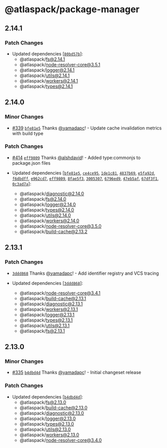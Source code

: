 # @atlaspack/package-manager

## 2.14.1

### Patch Changes

- Updated dependencies [[`80bd57b`](https://github.com/atlassian-labs/atlaspack/commit/80bd57b9f9e966563957dee0780d956a682eb2d4)]:
  - @atlaspack/fs@2.14.1
  - @atlaspack/node-resolver-core@3.5.1
  - @atlaspack/logger@2.14.1
  - @atlaspack/utils@2.14.1
  - @atlaspack/workers@2.14.1
  - @atlaspack/types@2.14.1

## 2.14.0

### Minor Changes

- [#339](https://github.com/atlassian-labs/atlaspack/pull/339) [`bfe81e5`](https://github.com/atlassian-labs/atlaspack/commit/bfe81e551c4e4bb2cac7fc4745222e66962c1728) Thanks [@yamadapc](https://github.com/yamadapc)! - Update cache invalidation metrics with build type

### Patch Changes

- [#414](https://github.com/atlassian-labs/atlaspack/pull/414) [`eff9809`](https://github.com/atlassian-labs/atlaspack/commit/eff98093703b9999a511b87a19562f5aaccfcb53) Thanks [@alshdavid](https://github.com/alshdavid)! - Added type:commonjs to package.json files

- Updated dependencies [[`bfe81e5`](https://github.com/atlassian-labs/atlaspack/commit/bfe81e551c4e4bb2cac7fc4745222e66962c1728), [`ce4ce95`](https://github.com/atlassian-labs/atlaspack/commit/ce4ce953914e08991cf58c70c98f758690e5ee21), [`1de1c81`](https://github.com/atlassian-labs/atlaspack/commit/1de1c8138fbe4d38a64aa1f3c22a70aad59fb5bb), [`4837b69`](https://github.com/atlassian-labs/atlaspack/commit/4837b6988e56ca842a24797b796160964d3696ce), [`e5fa92d`](https://github.com/atlassian-labs/atlaspack/commit/e5fa92de26c87fb5d4d681af1931451749ba970a), [`f6dbdff`](https://github.com/atlassian-labs/atlaspack/commit/f6dbdff59d843e2a832d206205343178b33bf1f5), [`e962cd7`](https://github.com/atlassian-labs/atlaspack/commit/e962cd735877f7f16163e60868d70d9c10054ebe), [`eff9809`](https://github.com/atlassian-labs/atlaspack/commit/eff98093703b9999a511b87a19562f5aaccfcb53), [`8fae5f3`](https://github.com/atlassian-labs/atlaspack/commit/8fae5f3005bd7c806b175b4df1754abf58922591), [`3005307`](https://github.com/atlassian-labs/atlaspack/commit/30053076dfd20ca62ddbc682f58adb994029ac55), [`6796ed9`](https://github.com/atlassian-labs/atlaspack/commit/6796ed90d1ea32c5266053644ba6666f62c5fe95), [`47eb5af`](https://github.com/atlassian-labs/atlaspack/commit/47eb5afcf02f9512b26bae9fdd90ecb54e3b2da8), [`67df3f1`](https://github.com/atlassian-labs/atlaspack/commit/67df3f1af1432d77ee6b8850010d976d3313693a), [`0c3ad7a`](https://github.com/atlassian-labs/atlaspack/commit/0c3ad7a302330da1d5e3c025963cc583eb5c28ed)]:
  - @atlaspack/diagnostic@2.14.0
  - @atlaspack/fs@2.14.0
  - @atlaspack/logger@2.14.0
  - @atlaspack/types@2.14.0
  - @atlaspack/utils@2.14.0
  - @atlaspack/workers@2.14.0
  - @atlaspack/node-resolver-core@3.5.0
  - @atlaspack/build-cache@2.13.2

## 2.13.1

### Patch Changes

- [`3ddd868`](https://github.com/atlassian-labs/atlaspack/commit/3ddd8682a6edb5c6a35357cfa3ade5741aff5f06) Thanks [@yamadapc](https://github.com/yamadapc)! - Add identifier registry and VCS tracing

- Updated dependencies [[`3ddd868`](https://github.com/atlassian-labs/atlaspack/commit/3ddd8682a6edb5c6a35357cfa3ade5741aff5f06)]:
  - @atlaspack/node-resolver-core@3.4.1
  - @atlaspack/build-cache@2.13.1
  - @atlaspack/diagnostic@2.13.1
  - @atlaspack/workers@2.13.1
  - @atlaspack/logger@2.13.1
  - @atlaspack/types@2.13.1
  - @atlaspack/utils@2.13.1
  - @atlaspack/fs@2.13.1

## 2.13.0

### Minor Changes

- [#335](https://github.com/atlassian-labs/atlaspack/pull/335) [`b4dbd4d`](https://github.com/atlassian-labs/atlaspack/commit/b4dbd4d5b23d1b7aa3fcdf59cc7bc8bedd3a59cf) Thanks [@yamadapc](https://github.com/yamadapc)! - Initial changeset release

### Patch Changes

- Updated dependencies [[`b4dbd4d`](https://github.com/atlassian-labs/atlaspack/commit/b4dbd4d5b23d1b7aa3fcdf59cc7bc8bedd3a59cf)]:
  - @atlaspack/fs@2.13.0
  - @atlaspack/build-cache@2.13.0
  - @atlaspack/diagnostic@2.13.0
  - @atlaspack/logger@2.13.0
  - @atlaspack/types@2.13.0
  - @atlaspack/utils@2.13.0
  - @atlaspack/workers@2.13.0
  - @atlaspack/node-resolver-core@3.4.0
